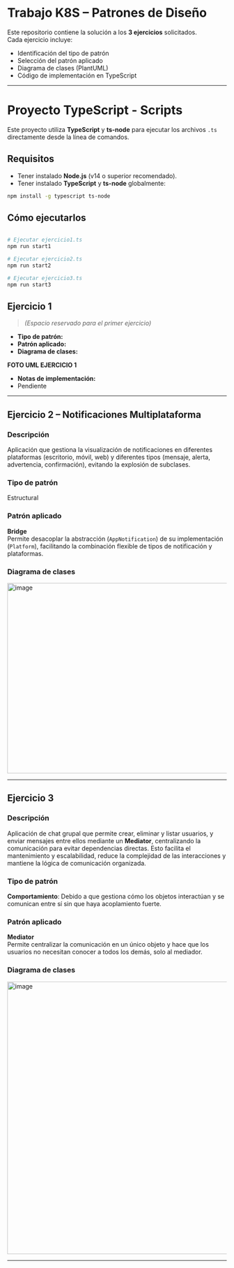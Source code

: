 # Trabajo K8S – Patrones de Diseño  
Este repositorio contiene la solución a los **3 ejercicios** solicitados.  
Cada ejercicio incluye:
- Identificación del tipo de patrón
- Selección del patrón aplicado
- Diagrama de clases (PlantUML)
- Código de implementación en TypeScript

---
# Proyecto TypeScript - Scripts

Este proyecto utiliza **TypeScript** y **ts-node** para ejecutar los archivos `.ts` directamente desde la línea de comandos.

## Requisitos

- Tener instalado **Node.js** (v14 o superior recomendado).  
- Tener instalado **TypeScript** y **ts-node** globalmente:

```bash
npm install -g typescript ts-node

```

## Cómo ejecutarlos

```bash

# Ejecutar ejercicio1.ts
npm run start1

# Ejecutar ejercicio2.ts
npm run start2

# Ejecutar ejercicio3.ts
npm run start3

```


## Ejercicio 1
> *(Espacio reservado para el primer ejercicio)*  
- **Tipo de patrón:**  
- **Patrón aplicado:**  
- **Diagrama de clases:**  

**FOTO UML EJERCICIO 1**

- **Notas de implementación:**  
- Pendiente

---

## Ejercicio 2 – Notificaciones Multiplataforma  
### Descripción
Aplicación que gestiona la visualización de notificaciones en diferentes plataformas (escritorio, móvil, web) y diferentes tipos (mensaje, alerta, advertencia, confirmación), evitando la explosión de subclases.

### Tipo de patrón
Estructural

### Patrón aplicado
**Bridge**  
Permite desacoplar la abstracción (`AppNotification`) de su implementación (`Platform`), facilitando la combinación flexible de tipos de notificación y plataformas.

### Diagrama de clases
<img width="1259" height="436" alt="image" src="https://github.com/user-attachments/assets/42120ae7-fc99-4fb0-abbe-335eebd6f16b" />

---

## Ejercicio 3
### Descripción
Aplicación de chat grupal que permite crear, eliminar y listar usuarios, y enviar mensajes entre ellos mediante un **Mediator**, centralizando la comunicación para evitar dependencias directas. Esto facilita el mantenimiento y escalabilidad, reduce la complejidad de las interacciones y mantiene la lógica de comunicación organizada.

### Tipo de patrón
**Comportamiento**: Debido a que gestiona cómo los objetos interactúan y se comunican entre sí sin que haya acoplamiento fuerte.
### Patrón aplicado
**Mediator**  
Permite centralizar la comunicación en un único objeto y hace que los usuarios no necesitan conocer a todos los demás, solo al mediador.
### Diagrama de clases
<img width="675" height="624" alt="image" src="https://github.com/user-attachments/assets/266e0105-c288-4270-acdf-7c1e5d8eaddd" />





---
